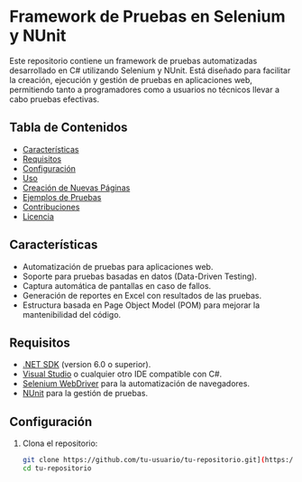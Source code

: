 # Framework de Pruebas en Selenium y NUnit

Este repositorio contiene un framework de pruebas automatizadas desarrollado en C# utilizando Selenium y NUnit. Está diseñado para facilitar la creación, ejecución y gestión de pruebas en aplicaciones web, permitiendo tanto a programadores como a usuarios no técnicos llevar a cabo pruebas efectivas.

## Tabla de Contenidos
- [Características](#características)
- [Requisitos](#requisitos)
- [Configuración](#configuración)
- [Uso](#uso)
- [Creación de Nuevas Páginas](#creación-de-nuevas-páginas)
- [Ejemplos de Pruebas](#ejemplos-de-pruebas)
- [Contribuciones](#contribuciones)
- [Licencia](#licencia)

## Características
- Automatización de pruebas para aplicaciones web.
- Soporte para pruebas basadas en datos (Data-Driven Testing).
- Captura automática de pantallas en caso de fallos.
- Generación de reportes en Excel con resultados de las pruebas.
- Estructura basada en Page Object Model (POM) para mejorar la mantenibilidad del código.

## Requisitos
- [.NET SDK](https://dotnet.microsoft.com/download) (version 6.0 o superior).
- [Visual Studio](https://visualstudio.microsoft.com/) o cualquier otro IDE compatible con C#.
- [Selenium WebDriver](https://www.selenium.dev/documentation/en/webdriver/) para la automatización de navegadores.
- [NUnit](https://nunit.org/) para la gestión de pruebas.

## Configuración
1. Clona el repositorio:
   ```bash
   git clone https://github.com/tu-usuario/tu-repositorio.git](https://github.com/GoroGabox/SeleniumTestManager.git
   cd tu-repositorio
